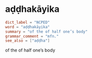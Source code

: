 # aḍḍhakāyika

``` toml
dict_label = "NCPED"
word = "aḍḍhakāyika"
summary = "of the of half one’s body"
grammar_comment = "mfn."
see_also = ["aḍḍha"]
```

of the of half one’s body

